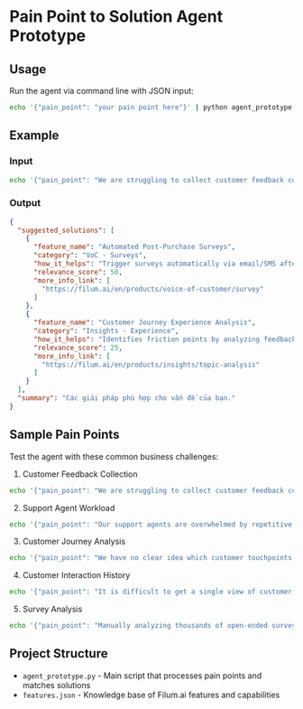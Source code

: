 # Pain Point to Solution Agent Prototype
  

## Usage
Run the agent via command line with JSON input:

```bash
echo '{"pain_point": "your pain point here"}' | python agent_prototype.py
```

## Example

### Input
```bash
echo '{"pain_point": "We are struggling to collect customer feedback consistently"}' | python agent_prototype.py
```

### Output
```json
{
  "suggested_solutions": [
    {
      "feature_name": "Automated Post-Purchase Surveys",
      "category": "VoC - Surveys",
      "how_it_helps": "Trigger surveys automatically via email/SMS after a transaction to gather consistent feedback.",
      "relevance_score": 50,
      "more_info_link": [
        "https://filum.ai/en/products/voice-of-customer/survey"
      ]
    },
    {
      "feature_name": "Customer Journey Experience Analysis",
      "category": "Insights - Experience",
      "how_it_helps": "Identifies friction points by analyzing feedback and operational data across the journey.",
      "relevance_score": 25,
      "more_info_link": [
        "https://filum.ai/en/products/insights/topic-analysis"
      ]
    }
  ],
  "summary": "Các giải pháp phù hợp cho vấn đề của bạn."
}
```

## Sample Pain Points
Test the agent with these common business challenges:

1. Customer Feedback Collection
```bash
echo '{"pain_point": "We are struggling to collect customer feedback consistently after a purchase"}' | python agent_prototype.py
```

2. Support Agent Workload
```bash
echo '{"pain_point": "Our support agents are overwhelmed by repetitive questions"}' | python agent_prototype.py
```

3. Customer Journey Analysis
```bash
echo '{"pain_point": "We have no clear idea which customer touchpoints cause frustration"}' | python agent_prototype.py
```

4. Customer Interaction History
```bash
echo '{"pain_point": "It is difficult to get a single view of customer interaction history"}' | python agent_prototype.py
```

5. Survey Analysis
```bash
echo '{"pain_point": "Manually analyzing thousands of open-ended survey responses is time-consuming"}' | python agent_prototype.py
```

## Project Structure
- `agent_prototype.py` - Main script that processes pain points and matches solutions
- `features.json` - Knowledge base of Filum.ai features and capabilities


